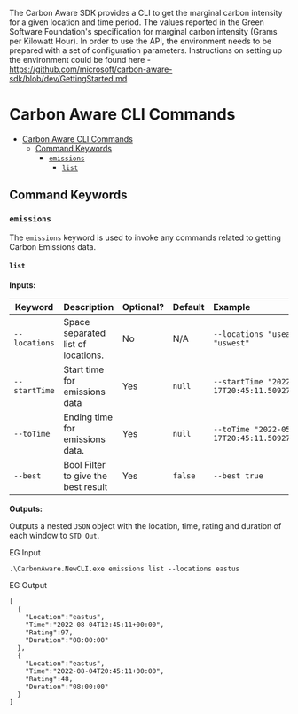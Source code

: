 The Carbon Aware SDK provides a CLI to get the marginal carbon intensity for a given location and time period. The values reported in the Green Software Foundation's specification for marginal carbon intensity (Grams per Kilowatt Hour). In order to use the API, the environment needs to be prepared with a set of configuration parameters. Instructions on setting up the environment could be found here - https://github.com/microsoft/carbon-aware-sdk/blob/dev/GettingStarted.md

# Carbon Aware CLI Commands
- [Carbon Aware CLI Commands](#carbon-aware-cli-commands)
  - [Command Keywords](#command-keywords)
    - [`emissions`](#emissions)
      - [`list`](#list)
  
## Command Keywords

### `emissions`

The `emissions` keyword is used to invoke any commands related to getting Carbon Emissions data.

#### `list`

**Inputs:**

| Keyword       | Description                         | Optional? | Default | Example                                           |
| ------------- | :---------------------------------- | :-------- | :------ | :------------------------------------------------ |
| `--locations` | Space separated list of locations.  | No        | N/A     | `--locations "useast" "uswest"`                   |
| `--startTime` | Start time for emissions data       | Yes       | `null`  | `--startTime "2022-05-17T20:45:11.5092741+00:00"` |
| `--toTime`    | Ending time for emissions data.     | Yes       | `null`  | `--toTime "2022-05-17T20:45:11.5092741+00:00"`    |
| `--best`      | Bool Filter to give the best result | Yes       | `false` | `--best true`                                     |

**Outputs:**

Outputs a nested `JSON` object with the location, time, rating and duration of each window to `STD Out`. 

EG Input
```
.\CarbonAware.NewCLI.exe emissions list --locations eastus
```

EG Output
```
[
  {
    "Location":"eastus",
    "Time":"2022-08-04T12:45:11+00:00",
    "Rating":97,
    "Duration":"08:00:00"
  },
  {
    "Location":"eastus",
    "Time":"2022-08-04T20:45:11+00:00",
    "Rating":48,
    "Duration":"08:00:00"
  }
]
```